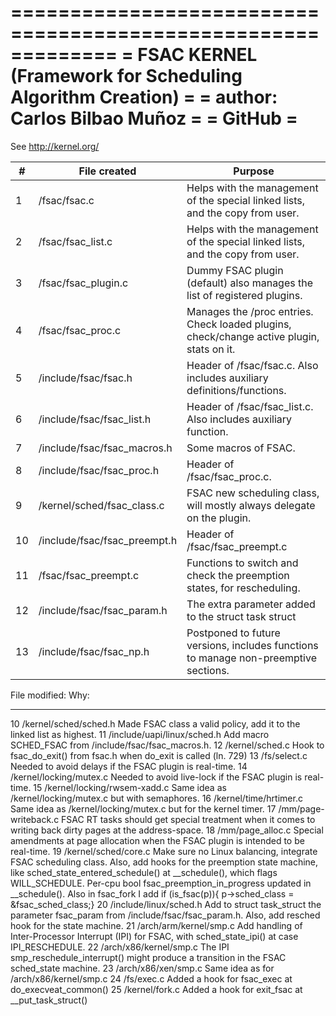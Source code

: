=============================================================
= **FSAC KERNEL (Framework for Scheduling Algorithm Creation)** =
= **author: Carlos Bilbao Muñoz**								=
= GitHub                        							=
=============================================================

See http://kernel.org/

| #  | File created                 | Purpose                                                                                   |
|----|------------------------------|-------------------------------------------------------------------------------------------|
| 1  | /fsac/fsac.c                 | Helps with the management of the special linked lists, and the copy from user.            |
| 2  | /fsac/fsac_list.c            | Helps with the management of the special linked lists, and the copy from user.            |
| 3  | /fsac/fsac_plugin.c          | Dummy FSAC plugin (default) also manages the list of registered plugins.                  |
| 4  | /fsac/fsac_proc.c            | Manages the /proc entries. Check loaded plugins, check/change active plugin, stats on it. |
| 5  | /include/fsac/fsac.h         | Header of /fsac/fsac.c. Also includes auxiliary definitions/functions.                    |
| 6  | /include/fsac/fsac_list.h    | Header of /fsac/fsac_list.c. Also includes auxiliary function.                            |
| 7  | /include/fsac/fsac_macros.h  | Some macros of FSAC.                                                                      |
| 8  | /include/fsac/fsac_proc.h    | Header of /fsac/fsac_proc.c.                                                              |
| 9  | /kernel/sched/fsac_class.c   | FSAC new scheduling class, will mostly always delegate on the plugin.                     |
| 10 | /include/fsac/fsac_preempt.h | Header of /fsac/fsac_preempt.c                                                            |
| 11 | /fsac/fsac_preempt.c         | Functions to switch and check the preemption states, for rescheduling.                    |
| 12 | /include/fsac/fsac_param.h   | The extra parameter added to the struct task struct                                       |
| 13 | /include/fsac/fsac_np.h      | Postponed to future versions, includes functions to manage non-preemptive sections.       |

File modified:		              Why:
--------------                    -----------
10 /kernel/sched/sched.h		  Made FSAC class a valid policy, add it to the linked list as highest. 
11 /include/uapi/linux/sched.h    Add macro SCHED_FSAC from /include/fsac/fsac_macros.h.
12 /kernel/sched.c                Hook to fsac_do_exit() from fsac.h when do_exit is called (ln. 729)
13 /fs/select.c                   Needed to avoid delays if the FSAC plugin is real-time.
14 /kernel/locking/mutex.c        Needed to avoid live-lock if the FSAC plugin is real-time.
15 /kernel/locking/rwsem-xadd.c   Same idea as /kernel/locking/mutex.c but with semaphores.
16 /kernel/time/hrtimer.c         Same idea as /kernel/locking/mutex.c but for the kernel timer.
17 /mm/page-writeback.c           FSAC RT tasks should get special treatment when it comes to writing back dirty pages at the address-space.
18 /mm/page_alloc.c               Special amendments at page allocation when the FSAC plugin is intended to be real-time.
19 /kernel/sched/core.c           Make sure no Linux balancing, integrate FSAC scheduling class. Also, add hooks for the preemption state machine, like
								  sched_state_entered_schedule() at __schedule(), which flags WILL_SCHEDULE. Per-cpu bool fsac_preemption_in_progress updated in 
								  __schedule(). Also in fsac_fork I add if (is_fsac(p)){ p->sched_class = &fsac_sched_class;}
20 /include/linux/sched.h         Add to struct task_struct the parameter fsac_param from /include/fsac/fsac_param.h. Also, add resched hook for the state machine.
21 /arch/arm/kernel/smp.c         Add handling of Inter-Processor Interrupt (IPI) for FSAC, with sched_state_ipi() at case IPI_RESCHEDULE.
22 /arch/x86/kernel/smp.c         The IPI smp_reschedule_interrupt() might produce a transition in the FSAC sched_state machine.
23 /arch/x86/xen/smp.c            Same idea as for /arch/x86/kernel/smp.c
24 /fs/exec.c                     Added a hook for fsac_exec at do_execveat_common()
25 /kernel/fork.c                 Added a hook for exit_fsac at __put_task_struct()

